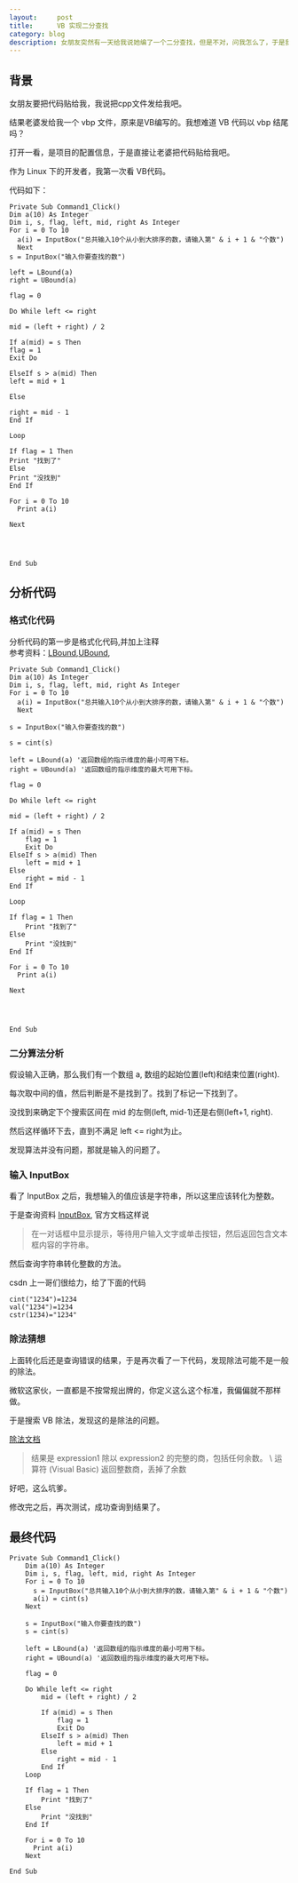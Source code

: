 ```yaml
---
layout:     post
title:      VB 实现二分查找
category: blog
description: 女朋友突然有一天给我说她编了一个二分查找，但是不对，问我怎么了，于是我看了一看。
---
```



## 背景

女朋友要把代码贴给我，我说把cpp文件发给我吧。

结果老婆发给我一个 vbp 文件，原来是VB编写的。我想难道 VB 代码以 vbp 结尾吗？

打开一看，是项目的配置信息，于是直接让老婆把代码贴给我吧。

作为 Linux 下的开发者，我第一次看 VB代码。

代码如下：

```
Private Sub Command1_Click()
Dim a(10) As Integer
Dim i, s, flag, left, mid, right As Integer
For i = 0 To 10
  a(i) = InputBox("总共输入10个从小到大排序的数，请输入第" & i + 1 & "个数")
  Next
s = InputBox("输入你要查找的数")

left = LBound(a)
right = UBound(a)

flag = 0

Do While left <= right

mid = (left + right) / 2

If a(mid) = s Then
flag = 1
Exit Do

ElseIf s > a(mid) Then
left = mid + 1

Else

right = mid - 1
End If

Loop

If flag = 1 Then
Print "找到了"
Else
Print "没找到"
End If

For i = 0 To 10
  Print a(i)
  
Next
   



End Sub
```



##  分析代码

### 格式化代码

分析代码的第一步是格式化代码,并加上注释  
参考资料：[LBound][],[UBound][],

```
Private Sub Command1_Click()
Dim a(10) As Integer
Dim i, s, flag, left, mid, right As Integer
For i = 0 To 10
  a(i) = InputBox("总共输入10个从小到大排序的数，请输入第" & i + 1 & "个数")
  Next
  
s = InputBox("输入你要查找的数")

s = cint(s)

left = LBound(a) '返回数组的指示维度的最小可用下标。
right = UBound(a) '返回数组的指示维度的最大可用下标。

flag = 0

Do While left <= right

mid = (left + right) / 2

If a(mid) = s Then
    flag = 1
    Exit Do
ElseIf s > a(mid) Then
    left = mid + 1
Else
    right = mid - 1
End If

Loop

If flag = 1 Then
    Print "找到了"
Else
    Print "没找到"
End If

For i = 0 To 10
  Print a(i)
  
Next
   



End Sub
```

### 二分算法分析

假设输入正确，那么我们有一个数组 a, 数组的起始位置(left)和结束位置(right).

每次取中间的值，然后判断是不是找到了。找到了标记一下找到了。

没找到来确定下个搜索区间在 mid 的左侧(left, mid-1)还是右侧(left+1, right).

然后这样循环下去，直到不满足 left <= right为止。

发现算法并没有问题，那就是输入的问题了。

### 输入 InputBox

看了 InputBox 之后，我想输入的值应该是字符串，所以这里应该转化为整数。

于是查询资料 [InputBox][], 官方文档这样说

> 在一对话框中显示提示，等待用户输入文字或单击按钮，然后返回包含文本框内容的字符串。

然后查询字符串转化整数的方法。

csdn 上一哥们很给力，给了下面的代码

```
cint("1234")=1234
val("1234")=1234
cstr(1234)="1234"
```

### 除法猜想

上面转化后还是查询错误的结果，于是再次看了一下代码，发现除法可能不是一般的除法。

微软这家伙，一直都是不按常规出牌的，你定义这么这个标准，我偏偏就不那样做。

于是搜索 VB 除法，发现这的是除法的问题。

[除法文档][25bswc76]

> 结果是 expression1 除以 expression2 的完整的商，包括任何余数。 
> \ 运算符 (Visual Basic) 返回整数商，丢掉了余数

好吧，这么坑爹。

修改完之后，再次测试，成功查询到结果了。

## 最终代码

```
Private Sub Command1_Click()
    Dim a(10) As Integer
    Dim i, s, flag, left, mid, right As Integer
    For i = 0 To 10
      s = InputBox("总共输入10个从小到大排序的数，请输入第" & i + 1 & "个数")
      a(i) = cint(s)
    Next
      
    s = InputBox("输入你要查找的数")
    s = cint(s)

    left = LBound(a) '返回数组的指示维度的最小可用下标。
    right = UBound(a) '返回数组的指示维度的最大可用下标。

    flag = 0

    Do While left <= right
        mid = (left + right) / 2

        If a(mid) = s Then
            flag = 1
            Exit Do
        ElseIf s > a(mid) Then
            left = mid + 1
        Else
            right = mid - 1
        End If
    Loop

    If flag = 1 Then
        Print "找到了"
    Else
        Print "没找到"
    End If

    For i = 0 To 10
      Print a(i)
    Next

End Sub
```


[25bswc76]: http://msdn.microsoft.com/zh-cn/library/25bswc76.aspx
[csdn]: http://bbs.csdn.net/topics/10293015
[InputBox]: http://msdn.microsoft.com/zh-cn/library/6z0ak68w(v=vs.90).aspx
[LBound]: http://msdn.microsoft.com/zh-cn/library/t9a7w1ac(v=vs.90).aspx
[UBound]: http://msdn.microsoft.com/zh-cn/library/95b8f22f(v=vs.90).aspx